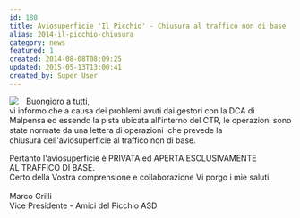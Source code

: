 ```yaml
---
id: 180
title: Aviosuperficie 'Il Picchio' - Chiusura al traffico non di base
alias: 2014-il-picchio-chiusura
category: news
featured: 1
created: 2014-08-08T08:09:25
updated: 2015-05-13T13:00:41
created_by: Super User
---
```

<p>
 <img border="0" src="images/stories/logo-piccio.jpg" style="padding-right: 1em; float: left;"/>
 Buongioro a tutti,
 <br/>
 vi informo che a causa dei problemi avuti dai gestori con la DCA di Malpensa ed essendo la pista
 <span style="line-height: 1.3em;">
  ubicata all'interno del CTR, le operazioni sono state normate da una lettera di operazioni  che prevede la chiusura dell'aviosuperficie al traffico non di base.
 </span>
</p>
<p>
 <span>
  Pertanto l'aviosuperficie è PRIVATA ed APERTA ESCLUSIVAMENTE AL TRAFFICO DI BASE.
 </span>
 <br/>
 <span>
  Certo della Vostra comprensione e collaborazione Vi porgo i mie saluti.
  <br/>
  <br/>
  <span>
   Marco Grilli
   <br/>
   Vice Presidente - Amici del Picchio
   <span>
    ASD
   </span>
  </span>
 </span>
</p>
